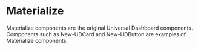 # Materialize

Materialize components are the original Universal Dashboard components. Components such as New-UDCard and New-UDButton are examples of Materialize components.

